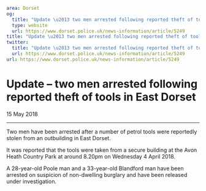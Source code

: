 ```yaml
area: Dorset
og:
  title: "Update \u2013 two men arrested following reported theft of tools in East Dorset"
  type: website
  url: https://www.dorset.police.uk/news-information/article/5249
title: "Update \u2013 two men arrested following reported theft of tools in East Dorset |"
twitter:
  title: "Update \u2013 two men arrested following reported theft of tools in East Dorset"
  url: https://www.dorset.police.uk/news-information/article/5249
url: https://www.dorset.police.uk/news-information/article/5249
```

# Update – two men arrested following reported theft of tools in East Dorset

15 May 2018

* * *

Two men have been arrested after a number of petrol tools were reportedly stolen from an outbuilding in East Dorset.

It was reported that the tools were taken from a secure building at the Avon Heath Country Park at around 8.20pm on Wednesday 4 April 2018.

A 28-year-old Poole man and a 33-year-old Blandford man have been arrested on suspicion of non-dwelling burglary and have been released under investigation.
